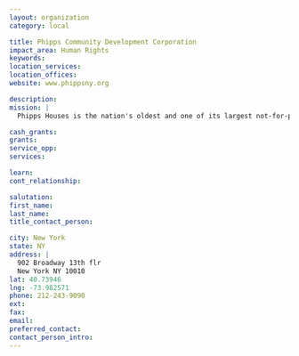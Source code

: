 ```yaml
---
layout: organization
category: local

title: Phipps Community Development Corporation
impact_area: Human Rights
keywords: 
location_services: 
location_offices: 
website: www.phippsny.org

description: 
mission: |
  Phipps Houses is the nation's oldest and one of its largest not-for-profit developer/owners of affordable housing. It is a multi-faceted real estate organization, involved in the construction of new housing, rehabilitation of existing apartment buildings, residential and some commercial property management, and community building, all in New York City and its environs. Its wholly owned 501(c)(3) subsidiary, Phipps Community Development Corporation (Phipps CDC), provides human services to our communities. 

cash_grants: 
grants: 
service_opp: 
services: 

learn: 
cont_relationship: 

salutation: 
first_name: 
last_name: 
title_contact_person: 

city: New York
state: NY
address: |
  902 Broadway 13th flr    
  New York NY 10010
lat: 40.73946
lng: -73.982571
phone: 212-243-9090
ext: 
fax: 
email: 
preferred_contact: 
contact_person_intro: 
---
```

